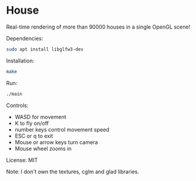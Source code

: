 # House

Real-time rendering of more than 90000 houses in a single OpenGL scene!

Dependencies:
```sh
sudo apt install libglfw3-dev
```

Installation:
``` sh
make
```

Run:
``` sh
./main
```

Controls:
- WASD for movement
- K to fly on/off
- number keys control movement speed
- ESC or q to exit
- Mouse or arrow keys turn camera
- Mouse wheel zooms in

License: MIT

Note: I don't own the textures, cglm and glad libraries.
